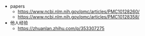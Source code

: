 + papers
  + https://www.ncbi.nlm.nih.gov/pmc/articles/PMC10128260/
  + https://www.ncbi.nlm.nih.gov/pmc/articles/PMC10128358/
+ 他人经验
  + https://zhuanlan.zhihu.com/p/353307275
